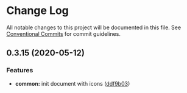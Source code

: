 # Change Log

All notable changes to this project will be documented in this file.
See [Conventional Commits](https://conventionalcommits.org) for commit guidelines.

## 0.3.15 (2020-05-12)

### Features

- **common:** init document with icons ([ddf9b03](https://github.com/monstrs-lab/nextjs-modules/commit/ddf9b0338866156fa0157711a4f6756581225e4a))
